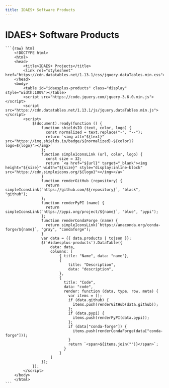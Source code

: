 ```yaml
---
title: IDAES+ Software Products
---
```


# IDAES+ Software Products

````{datatemplate:yaml} data.yaml
```{raw} html
    <!DOCTYPE html>
    <html>
    <head>
        <title>IDAES+ Projects</title>
        <link rel="stylesheet" href="https://cdn.datatables.net/1.13.1/css/jquery.dataTables.min.css">
    </head>
    <body>
        <table id="idaesplus-products" class="display" style="width:100%"></table>
        <script src="https://code.jquery.com/jquery-3.6.0.min.js"></script>
        <script src="https://cdn.datatables.net/1.13.1/js/jquery.dataTables.min.js"></script>
        <script>
            $(document).ready(function () {
                function shieldsIO (text, color, logo) {
                  const normalized = text.replace("-", "--");
                  return `<img alt="${text}" src="https://img.shields.io/badge/${normalized}-${color}?logo=${logo}"></img>`
                };
                function simpleIconsLink (url, color, logo) {
                  const size = 32;
                  return `<a href="${url}" target="_blank"><img height="${size}" width="${size}" style="display:inline-block" src="https://cdn.simpleicons.org/${logo}"></img></a>`
                }
                function renderGitHub (repository) {
                  return simpleIconsLink(`https://github.com/${repository}`, "black", "github");
                };
                function renderPyPI (name) {
                  return simpleIconsLink(`https://pypi.org/project/${name}`, "blue", "pypi");
                };
                function renderCondaForge (name) {
                  return simpleIconsLink(`https://anaconda.org/conda-forge/${name}`, "gray", "condaforge");
                }
                var data = {{ data.products | tojson }};
                $('#idaesplus-products').DataTable({
                    data: data,
                    columns: [
                        { title: "Name", data: "name"},
                        {
                            title: "Description",
                            data: "description",
                        },
                        {
                          title: "Code",
                          data: "code",
                          render: function (data, type, row, meta) {
                            var items = [];
                            if (data.github) {
                              items.push(renderGitHub(data.github));
                            };
                            if (data.pypi) {
                              items.push(renderPyPI(data.pypi));
                            };
                            if (data["conda-forge"]) {
                              items.push(renderCondaForge(data["conda-forge"]));
                            }
                            return `<span>${items.join("")}</span>`;
                          }
                        }
                    ]
                });
            });
        </script>
    </body>
    </html>
```
````
